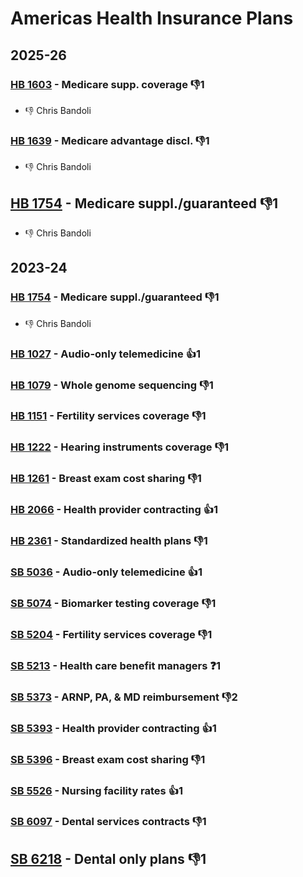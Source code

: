 # Americas Health Insurance Plans
## 2025-26

### [HB 1603](/bill/2025-26/hb/1603/) - Medicare supp. coverage  👎1 
* 👎 Chris Bandoli

### [HB 1639](/bill/2025-26/hb/1639/) - Medicare advantage discl.  👎1 
* 👎 Chris Bandoli

## [HB 1754](/bill/2025-26/hb/1754/) - Medicare suppl./guaranteed  👎1 
* 👎 Chris Bandoli

## 2023-24

### [HB 1754](/bill/2023-24/hb/1754/) - Medicare suppl./guaranteed  👎1 
* 👎 Chris Bandoli

### [HB 1027](/bill/2023-24/hb/1027/) - Audio-only telemedicine 👍1  

### [HB 1079](/bill/2023-24/hb/1079/) - Whole genome sequencing  👎1 

### [HB 1151](/bill/2023-24/hb/1151/) - Fertility services coverage  👎1 

### [HB 1222](/bill/2023-24/hb/1222/) - Hearing instruments coverage  👎1 

### [HB 1261](/bill/2023-24/hb/1261/) - Breast exam cost sharing  👎1 

### [HB 2066](/bill/2023-24/hb/2066/) - Health provider contracting 👍1  

### [HB 2361](/bill/2023-24/hb/2361/) - Standardized health plans  👎1 

### [SB 5036](/bill/2023-24/sb/5036/) - Audio-only telemedicine 👍1  

### [SB 5074](/bill/2023-24/sb/5074/) - Biomarker testing coverage  👎1 

### [SB 5204](/bill/2023-24/sb/5204/) - Fertility services coverage  👎1 

### [SB 5213](/bill/2023-24/sb/5213/) - Health care benefit managers   ❓1

### [SB 5373](/bill/2023-24/sb/5373/) - ARNP, PA, & MD reimbursement  👎2 

### [SB 5393](/bill/2023-24/sb/5393/) - Health provider contracting 👍1  

### [SB 5396](/bill/2023-24/sb/5396/) - Breast exam cost sharing  👎1 

### [SB 5526](/bill/2023-24/sb/5526/) - Nursing facility rates 👍1  

### [SB 6097](/bill/2023-24/sb/6097/) - Dental services contracts  👎1 

## [SB 6218](/bill/2023-24/sb/6218/) - Dental only plans  👎1 
